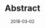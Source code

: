 ---
title: Abstract
date: '2018-03-02'
thumb_image: images/mar-3yo/abstract.jpg
thumb_image_alt: Abstract
image: images/mar-3yo/abstract.jpg
image_alt: Abstract
template: project
---	